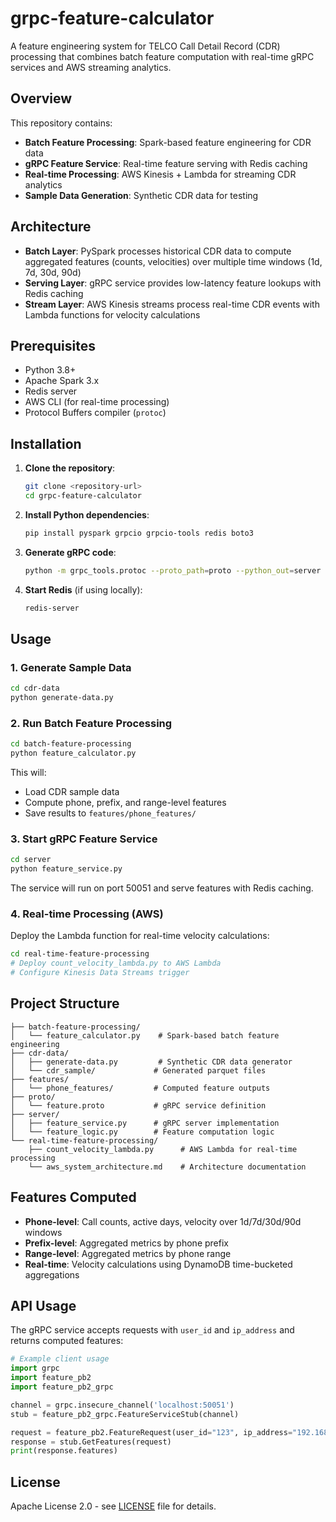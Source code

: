 # grpc-feature-calculator

A feature engineering system for TELCO Call Detail Record (CDR) processing that combines batch feature computation with real-time gRPC services and AWS streaming analytics.

## Overview

This repository contains:
- **Batch Feature Processing**: Spark-based feature engineering for CDR data
- **gRPC Feature Service**: Real-time feature serving with Redis caching
- **Real-time Processing**: AWS Kinesis + Lambda for streaming CDR analytics
- **Sample Data Generation**: Synthetic CDR data for testing

## Architecture

- **Batch Layer**: PySpark processes historical CDR data to compute aggregated features (counts, velocities) over multiple time windows (1d, 7d, 30d, 90d)
- **Serving Layer**: gRPC service provides low-latency feature lookups with Redis caching
- **Stream Layer**: AWS Kinesis streams process real-time CDR events with Lambda functions for velocity calculations

## Prerequisites

- Python 3.8+
- Apache Spark 3.x
- Redis server
- AWS CLI (for real-time processing)
- Protocol Buffers compiler (`protoc`)

## Installation

1. **Clone the repository**:
   ```bash
   git clone <repository-url>
   cd grpc-feature-calculator
   ```

2. **Install Python dependencies**:
   ```bash
   pip install pyspark grpcio grpcio-tools redis boto3
   ```

3. **Generate gRPC code**:
   ```bash
   python -m grpc_tools.protoc --proto_path=proto --python_out=server --grpc_python_out=server proto/feature.proto
   ```

4. **Start Redis** (if using locally):
   ```bash
   redis-server
   ```

## Usage

### 1. Generate Sample Data

```bash
cd cdr-data
python generate-data.py
```

### 2. Run Batch Feature Processing

```bash
cd batch-feature-processing
python feature_calculator.py
```
This will:
- Load CDR sample data
- Compute phone, prefix, and range-level features
- Save results to `features/phone_features/`

### 3. Start gRPC Feature Service

```bash
cd server
python feature_service.py
```
The service will run on port 50051 and serve features with Redis caching.

### 4. Real-time Processing (AWS)

Deploy the Lambda function for real-time velocity calculations:
```bash
cd real-time-feature-processing
# Deploy count_velocity_lambda.py to AWS Lambda
# Configure Kinesis Data Streams trigger
```

## Project Structure

```
├── batch-feature-processing/
│   └── feature_calculator.py    # Spark-based batch feature engineering
├── cdr-data/
│   ├── generate-data.py         # Synthetic CDR data generator
│   └── cdr_sample/             # Generated parquet files
├── features/
│   └── phone_features/         # Computed feature outputs
├── proto/
│   └── feature.proto           # gRPC service definition
├── server/
│   ├── feature_service.py      # gRPC server implementation
│   └── feature_logic.py        # Feature computation logic
└── real-time-feature-processing/
    ├── count_velocity_lambda.py      # AWS Lambda for real-time processing
    └── aws_system_architecture.md    # Architecture documentation
```

## Features Computed

- **Phone-level**: Call counts, active days, velocity over 1d/7d/30d/90d windows
- **Prefix-level**: Aggregated metrics by phone prefix
- **Range-level**: Aggregated metrics by phone range
- **Real-time**: Velocity calculations using DynamoDB time-bucketed aggregations

## API Usage

The gRPC service accepts requests with `user_id` and `ip_address` and returns computed features:

```python
# Example client usage
import grpc
import feature_pb2
import feature_pb2_grpc

channel = grpc.insecure_channel('localhost:50051')
stub = feature_pb2_grpc.FeatureServiceStub(channel)

request = feature_pb2.FeatureRequest(user_id="123", ip_address="192.168.1.1")
response = stub.GetFeatures(request)
print(response.features)
```

## License

Apache License 2.0 - see [LICENSE](LICENSE) file for details.